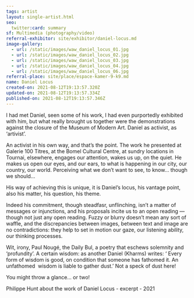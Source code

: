 ```yaml
---
tags: artist
layout: single-artist.html
seo:
  twitter:card: summary
sf: Multimedia (photography/video)
referral-exhibitor: site/exhibitor/daniel-locus.md
image-gallery:
  - url: /static/images/waw_daniel_locus_01.jpg
  - url: /static/images/waw_daniel_locus_02.jpg
  - url: /static/images/waw_daniel_locus_03.jpg
  - url: /static/images/waw_daniel_locus_04.jpg
  - url: /static/images/waw_daniel_locus_06.jpg
referral-place: site/place/espace-kamer-9-k9.md
name: Daniel Locus
created-on: 2021-08-12T19:13:57.320Z
updated-on: 2021-08-12T19:13:57.334Z
published-on: 2021-08-12T19:13:57.346Z
---
```

<!--StartFragment-->

I had met Daniel, seen some of his work, I had even purportedly exhibited with him, but what really brought us together were the demonstrations against the closure of the Museum of Modern Art. Daniel as activist, as ‘artivist’.

An activist in his own way, and that’s the point. The work he presented at Galerie 100 Titres, at the Bomel Cultural Centre, at sundry locations in Tournai, elsewhere, engages our attention, wakes us up, on the quiet. He makes us open our eyes, and our ears, to what is happening in our city, our country, our world. Perceiving what we don’t want to see, to know… though we should…

His way of achieving this is unique, it is Daniel’s locus, his vantage point, also his matter, his question, his theme.

Indeed his commitment, though steadfasr, unflinching, isn’t a matter of messages or injunctions, and his proposals incite us to an open reading — though not just any open reading. Fuzzy or blurry doesn’t mean any sort of waffle, and the discrepancies between images, between text and image are no contradictions: they help to set in motion our gaze, our listening ability, our thinking processes.

Wit, irony, Paul Nougé, the Daily Bul, a poetry that eschews solemnity and ‘profundity’. A certain wisdom: as another Daniel (Kharms) writes: ‘ Every form of wisdom is good, on condition that someone has fathomed it. An unfathomed  wisdom is liable to gather dust.’ Not a speck of dust here!

You might throw a glance… or two!  

Philippe Hunt about the work of Daniel Locus - excerpt - 2021 



<!--EndFragment-->